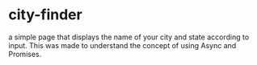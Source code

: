 # city-finder
a simple page that displays the name of your city and state according to input. This was made to understand the concept of using Async and Promises.

